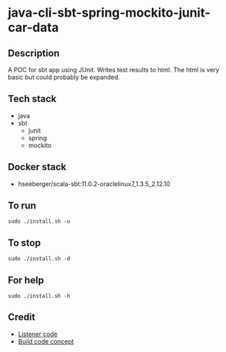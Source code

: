 # java-cli-sbt-spring-mockito-junit-car-data

## Description
A POC for sbt app using JUnit.
Writes test results to html.
The html is very basic
but could probably be expanded.

## Tech stack
- java
- sbt
  - junit
  - spring
  - mockito

## Docker stack
- hseeberger/scala-sbt:11.0.2-oraclelinux7_1.3.5_2.12.10

## To run
`sudo ./install.sh -u`

## To stop
`sudo ./install.sh -d`

## For help
`sudo ./install.sh -h`

## Credit
- [Listener code](https://livebook.manning.com/book/sbt-in-action/chapter-5)
- [Build code concept](https://github.com/sbt/junit-interface/blob/develop/src/sbt-test/simple/test-listener/build.sbt)
